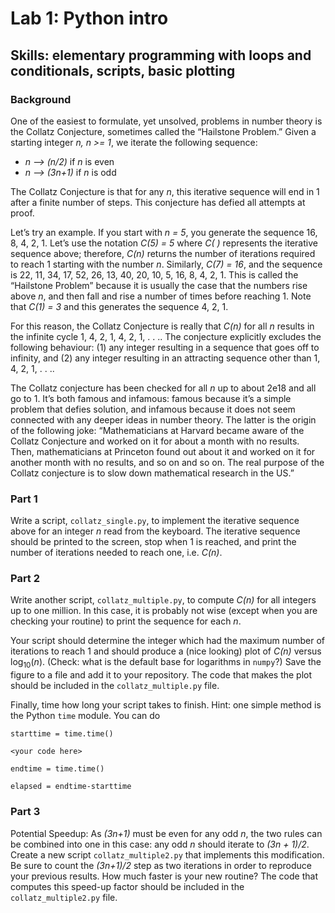 # Lab 1: Python intro

## Skills: elementary programming with loops and conditionals, scripts, basic plotting

### Background

One of the easiest to formulate, yet unsolved, problems in number theory is the Collatz Conjecture, sometimes called the “Hailstone Problem.” Given a starting integer _n, n >= 1_, we iterate the following sequence:
* _n --> (n/2)_ if _n_ is even
* _n --> (3n+1)_ if _n_ is odd

The Collatz Conjecture is that for any _n_, this iterative sequence will end in 1 after a finite number of steps. This conjecture has defied all attempts at proof.

Let’s try an example. If you start with _n = 5_, you generate the sequence 16, 8, 4, 2, 1. Let’s use the notation _C(5) = 5_ where _C( )_ represents the iterative sequence above; therefore, _C(n)_ returns the number of iterations required to reach 1 starting with the number _n_. Similarly, _C(7) = 16_, and the sequence is
22, 11, 34, 17, 52, 26, 13, 40, 20, 10, 5, 16, 8, 4, 2, 1. This is called the “Hailstone Problem” because it is usually the case that the numbers rise above _n_, and then fall and rise a number of times before reaching 1. Note that _C(1) = 3_ and this generates the sequence 4, 2, 1. 

For this reason, the Collatz Conjecture is really that _C(n)_ for all _n_ results in the infinite cycle 1, 4, 2, 1, 4, 2, 1, . . .. The conjecture explicitly excludes the following behaviour: 
(1) any integer resulting in a sequence that goes off to infinity, and 
(2) any integer resulting in an attracting sequence other than 1, 4, 2, 1, . . ..

The Collatz conjecture has been checked for all _n_ up to about 2e18 and all go to 1. It’s both famous and infamous: famous because it’s a simple problem that defies solution, and infamous because it does not seem connected with any deeper ideas in number theory. The latter is the origin of the following joke: “Mathematicians at Harvard became aware of the Collatz Conjecture and worked on it for about a month with no results. Then, mathematicians at Princeton found out about it and worked on it for another month with no results, and so on and so on. The real purpose of the Collatz conjecture is to slow down mathematical research in the US.”



### Part 1
Write a script, `collatz_single.py`, to implement the iterative sequence above for an integer _n_ read from the keyboard. The iterative sequence should be printed to the screen, stop when 1 is reached, and print the number of iterations needed to reach one, i.e. _C(n)_.

### Part 2
Write another script, `collatz_multiple.py`, to compute _C(n)_ for all integers up to one million. In this case, it is probably not wise (except when you are checking your routine) to print the sequence for each _n_. 

Your script should determine the integer which had the maximum number of iterations to reach 1 and should produce a (nice looking) plot of _C(n)_ versus log<sub>10</sub>(_n_). (Check: what is the default base for logarithms in `numpy`?) Save the figure to a file and add it to your repository. The code that makes the plot should be included in the `collatz_multiple.py` file.

Finally, time how long your script takes to finish. Hint: one simple method is the Python `time` module. You can do 

```
starttime = time.time() 

<your code here>
    
endtime = time.time()

elapsed = endtime-starttime
```

### Part 3
Potential Speedup: As _(3n+1)_ must be even for any odd _n_, the two rules can be combined into one in this case: any odd _n_ should iterate to _(3n + 1)/2_. Create a new script `collatz_multiple2.py` that implements this modification. Be sure to count the _(3n+1)/2_ step as two iterations in order to reproduce your previous results. How much faster is your new routine? The code that computes this speed-up factor should be included in the `collatz_multiple2.py` file.
